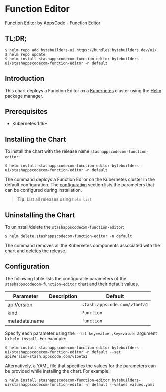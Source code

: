 # Function Editor

[Function Editor by AppsCode](https://byte.builders) - Function Editor

## TL;DR;

```console
$ helm repo add bytebuilders-ui https://bundles.bytebuilders.dev/ui/
$ helm repo update
$ helm install stashappscodecom-function-editor bytebuilders-ui/stashappscodecom-function-editor -n default
```

## Introduction

This chart deploys a Function Editor on a [Kubernetes](http://kubernetes.io) cluster using the [Helm](https://helm.sh) package manager.

## Prerequisites

- Kubernetes 1.16+

## Installing the Chart

To install the chart with the release name `stashappscodecom-function-editor`:

```console
$ helm install stashappscodecom-function-editor bytebuilders-ui/stashappscodecom-function-editor -n default
```

The command deploys a Function Editor on the Kubernetes cluster in the default configuration. The [configuration](#configuration) section lists the parameters that can be configured during installation.

> **Tip**: List all releases using `helm list`

## Uninstalling the Chart

To uninstall/delete the `stashappscodecom-function-editor`:

```console
$ helm delete stashappscodecom-function-editor -n default
```

The command removes all the Kubernetes components associated with the chart and deletes the release.

## Configuration

The following table lists the configurable parameters of the `stashappscodecom-function-editor` chart and their default values.

|   Parameter   | Description |           Default            |
|---------------|-------------|------------------------------|
| apiVersion    |             | `stash.appscode.com/v1beta1` |
| kind          |             | `Function`                   |
| metadata.name |             | `function`                   |


Specify each parameter using the `--set key=value[,key=value]` argument to `helm install`. For example:

```console
$ helm install stashappscodecom-function-editor bytebuilders-ui/stashappscodecom-function-editor -n default --set apiVersion=stash.appscode.com/v1beta1
```

Alternatively, a YAML file that specifies the values for the parameters can be provided while
installing the chart. For example:

```console
$ helm install stashappscodecom-function-editor bytebuilders-ui/stashappscodecom-function-editor -n default --values values.yaml
```
